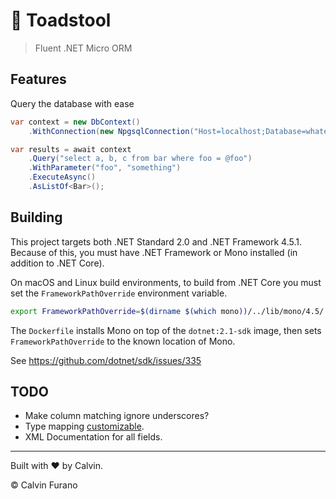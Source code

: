 # 🍄 Toadstool

> Fluent .NET Micro ORM

## Features

Query the database with ease

```csharp
var context = new DbContext()
    .WithConnection(new NpgsqlConnection("Host=localhost;Database=whatever;"));

var results = await context
    .Query("select a, b, c from bar where foo = @foo")
    .WithParameter("foo", "something")
    .ExecuteAsync()
    .AsListOf<Bar>();
```


## Building

This project targets both .NET Standard 2.0 and .NET Framework 4.5.1. Because of this, you must have .NET Framework or Mono installed (in addition to .NET Core).

On macOS and Linux build environments, to build from .NET Core you must set the `FrameworkPathOverride` environment variable.

```bash
export FrameworkPathOverride=$(dirname $(which mono))/../lib/mono/4.5/
```

The `Dockerfile` installs Mono on top of the `dotnet:2.1-sdk` image, then sets `FrameworkPathOverride` to the known location of Mono.

See https://github.com/dotnet/sdk/issues/335


## TODO

* Make column matching ignore underscores?
* Type mapping [customizable](https://github.com/grigorgeous/sqldatareader-mapper/).
* XML Documentation for all fields.

---

Built with &hearts; by Calvin.

&copy; Calvin Furano